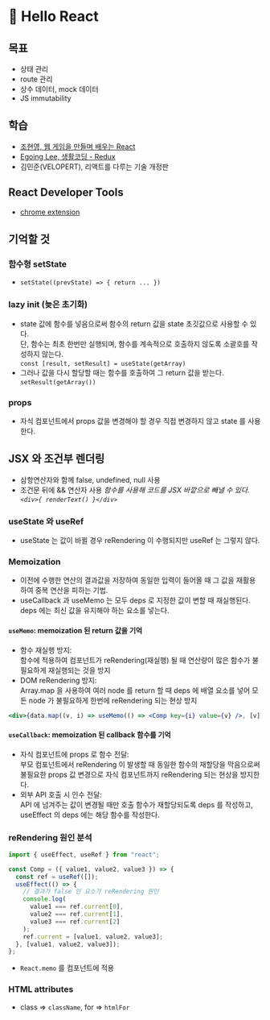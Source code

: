 # :ear_of_rice: Hello React

## 목표

- 상태 관리
- route 관리
- 상수 데이터, mock 데이터
- JS immutability

## 학습

- [조현영, 웹 게임을 만들며 배우는 React](https://www.inflearn.com/course/web-game-react)
- [Egoing Lee, 생활코딩 - Redux](https://www.inflearn.com/course/redux-%EC%83%9D%ED%99%9C%EC%BD%94%EB%94%A9)
- 김민준(VELOPERT), 리액트를 다루는 기술 개정판

## React Developer Tools

- [chrome extension](https://chrome.google.com/webstore/detail/react-developer-tools/fmkadmapgofadopljbjfkapdkoienihi)

## 기억할 것

### 함수형 setState

- `setState((prevState) => { return ... })`

### lazy init (늦은 초기화)

- state 값에 함수를 넣음으로써 함수의 return 값을 state 초깃값으로 사용할 수 있다.  
  단, 함수는 최초 한번만 실행되며, 함수를 계속적으로 호출하지 않도록 소괄호를 작성하지 않는다.  
  `const [result, setResult] = useState(getArray)`
- 그러나 값을 다시 할당할 때는 함수를 호출하여 그 return 값을 받는다.  
  `setResult(getArray())`

### props

- 자식 컴포넌트에서 props 값을 변경해야 할 경우 직접 변경하지 않고 state 를 사용한다.

## JSX 와 조건부 렌더링

- 삼항연산자와 함께 false, undefined, null 사용
- 조건문 뒤에 && 연산자 사용
  _함수를 사용해 코드를 JSX 바깥으로 빼낼 수 있다. `<div>{ renderText() }</div>`_

### useState 와 useRef

- useState 는 값이 바뀔 경우 reRendering 이 수행되지만 useRef 는 그렇지 않다.

### Memoization

- 이전에 수행한 연산의 결과값을 저장하여 동일한 입력이 들어올 때 그 값을 재활용하여 중복 연산을 피하는 기법.
- useCallback 과 useMemo 는 모두 deps 로 지정한 값이 변할 때 재실행된다. deps 에는 최신 값을 유지해야 하는 요소를 넣는다.

#### `useMemo`: memoization 된 return 값을 기억

- 함수 재실행 방지:  
  함수에 적용하여 컴포넌트가 reRendering(재실행) 될 때 연산량이 많은 함수가 불필요하게 재실행되는 것을 방지
- DOM reRendering 방지:  
  Array.map 을 사용하여 여러 node 를 return 할 때 deps 에 배열 요소를 넣어 모든 node 가 불필요하게 한번에 reRendering 되는 현상 방지

```jsx
<div>{data.map((v, i) => useMemo(() => <Comp key={i} value={v} />, [v]))}</div>
```

#### `useCallback`: memoization 된 callback 함수를 기억

- 자식 컴포넌트에 props 로 함수 전달:  
  부모 컴포넌트에서 reRendering 이 발생할 때 동일한 함수의 재할당을 막음으로써 불필요한 props 값 변경으로 자식 컴포넌트까지 reRendering 되는 현상을 방지한다.
- 외부 API 호출 시 인수 전달:  
  API 에 넘겨주는 값이 변경될 때만 호출 함수가 재할당되도록 deps 를 작성하고, useEffect 의 deps 에는 해당 함수를 작성한다.

### reRendering 원인 분석

```js
import { useEffect, useRef } from "react";

const Comp = ({ value1, value2, value3 }) => {
  const ref = useRef([]);
  useEffect(() => {
    // 결과가 false 인 요소가 reRendering 원인
    console.log(
      value1 === ref.current[0],
      value2 === ref.current[1],
      value3 === ref.current[2]
    );
    ref.current = [value1, value2, value3];
  }, [value1, value2, value3]);
};
```

- `React.memo` 를 컴포넌트에 적용

### HTML attributes

- class => `className`, for => `htmlFor`
